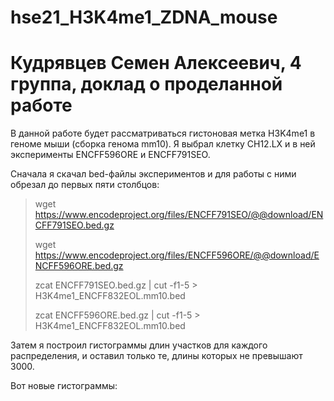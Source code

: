 # hse21_H3K4me1_ZDNA_mouse

#  Кудрявцев Семен Алексеевич, 4 группа, доклад о проделанной работе

В данной работе будет рассматриваться гистоновая метка H3K4me1 в геноме мыши (сборка генома mm10).
Я выбрал клетку CH12.LX и в ней эксперименты ENCFF596ORE и ENCFF791SEO.

Сначала я скачал bed-файлы экспериментов и для работы с ними обрезал до первых пяти столбцов:
> wget https://www.encodeproject.org/files/ENCFF791SEO/@@download/ENCFF791SEO.bed.gz
> 
> wget https://www.encodeproject.org/files/ENCFF596ORE/@@download/ENCFF596ORE.bed.gz
> 
> zcat ENCFF791SEO.bed.gz  |  cut -f1-5 > H3K4me1_ENCFF832EOL.mm10.bed
> 
> zcat ENCFF596ORE.bed.gz  |  cut -f1-5 > H3K4me1_ENCFF832EOL.mm10.bed

Затем я построил гистограммы длин участков для каждого распределения, и оставил только те, длины которых не превышают 3000.

Вот новые гистограммы:


